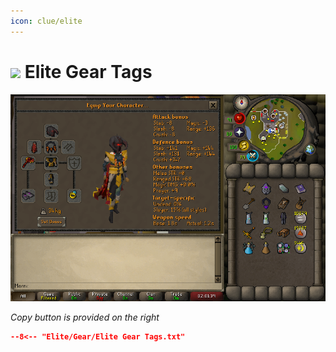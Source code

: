 ```yaml
---
icon: clue/elite
---
```


# <img style="vertical-align:middle" src="../../icons/elite.png" width="35"> Elite Gear Tags

![Elite Gear](images/elite.png)

_Copy button is provided on the right_
``` json title=""
--8<-- "Elite/Gear/Elite Gear Tags.txt"
```